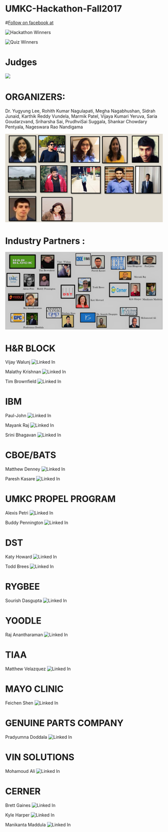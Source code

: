 # UMKC-Hackathon-Fall2017

#[Follow on facebook at](https://www.facebook.com/umkchackathon/)

![Hackathon Winners](https://github.com/UMKCNSF/UMKC--HACKATHON/wiki/Hackathon-Winners)

![Quiz Winners](https://github.com/UMKCNSF/UMKC--HACKATHON/wiki/Quiz-Winners)

# Judges

![](https://github.com/UMKCNSF/UMKC--HACKATHON/blob/master/Images/Judeges.JPG)


# ORGANIZERS: 

Dr. Yugyung Lee, Rohith Kumar Nagulapati, Megha Nagabhushan, Sidrah Junaid, Karthik Reddy Vundela, Marmik Patel, Vijaya Kumari Yeruva, Saria Goudarzvand, Sriharsha Sai, PrudhviSai Suggala, Shankar Chowdary Pentyala, Nageswara Rao Nandigama 

![](https://github.com/UMKCNSF/UMKC--HACKATHON/blob/master/Images/Screen%20Shot%202017-11-20%20at%2012.01.29%20PM.png)


# Industry Partners :

![](https://github.com/UMKCNSF/UMKC--HACKATHON/blob/master/Images/industrypartners.png)

# H&R BLOCK

Vijay Walunj     ![Linked In](https://www.linkedin.com/in/walunjvijay/)

Malathy Krishnan ![Linked In](https://www.linkedin.com/in/malathy-krishnan-a9973349/)

Tim Brownfield   ![Linked In](https://www.linkedin.com/in/tim-brownfield-b203731/)

# IBM

Paul-John ![Linked In]()

Mayank Raj ![Linked In](https://www.linkedin.com/in/mayankraj03/)

Srini Bhagavan ![Linked In]()

# CBOE/BATS

Matthew Denney  ![Linked In](https://www.linkedin.com/in/starrecruitllc/)

Paresh Kasare   ![Linked In](https://www.linkedin.com/in/paresh-kasare-3a20019b/)

# UMKC PROPEL PROGRAM

Alexis Petri ![Linked In](https://www.linkedin.com/in/alexis-petri-858a464/)

Buddy Pennington ![Linked In](https://www.linkedin.com/in/buddy-pennington-25ba07106/)

# DST

Katy Howard ![Linked In](https://www.linkedin.com/in/katy-may-howard-388a396b/)

Todd Brees ![Linked In](https://www.linkedin.com/in/todd-brees-6b342a11/)

# RYGBEE

Sourish Dasgupta ![Linked In](https://www.linkedin.com/in/sourish-dasgupta-2432248/)

# YOODLE

Raj Anantharaman ![Linked In](https://www.linkedin.com/in/rajanantharaman/)

# TIAA

Matthew Velazquez ![Linked In](https://www.linkedin.com/in/matt-velazquez-6088b213/)

# MAYO CLINIC

Feichen Shen ![Linked In](https://www.linkedin.com/in/feichen-shen-ph-d-9336b895/)

# GENUINE PARTS COMPANY

Pradyumna Doddala ![Linked In](https://www.linkedin.com/in/pradyumnadoddala/)

# VIN SOLUTIONS

Mohamoud Ali ![Linked In](https://www.linkedin.com/in/awcali/)

# CERNER

Brett Gaines ![Linked In](https://www.linkedin.com/in/brettagaines/)

Kyle Harper ![Linked In](https://www.linkedin.com/in/kaharper/)

Manikanta Maddula ![Linked In](https://www.linkedin.com/in/manikanta-maddula-5a154271/)


